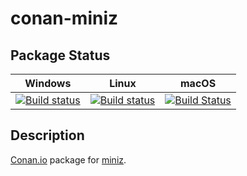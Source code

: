 # conan-miniz

## Package Status

| Windows | Linux | macOS |
|:-------:|:-----:|:-----:|
|[![Build status](https://ci.appveyor.com/api/projects/status/mjb70x4vompu2c64/branch/testing%2F2.1.0?svg=true)](https://ci.appveyor.com/project/SpaceIm/conan-miniz)|[![Build status](https://github.com/SpaceIm/conan-miniz/workflows/.github/workflows/conan.yml/badge.svg?branch=testing%2F2.1.0)](https://github.com/SpaceIm/conan-miniz/actions?query=branch%3Atesting%2F2.1.0)|[![Build Status](https://travis-ci.com/SpaceIm/conan-miniz.svg?branch=testing%2F2.1.0)](https://travis-ci.com/SpaceIm/conan-miniz)|

## Description

[Conan.io](https://conan.io) package for [miniz](https://github.com/richgel999/miniz).
